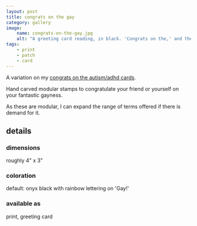 ```yaml
---
layout: post
title: congrats on the gay
category: gallery
image: 
    name: congrats-on-the-gay.jpg
    alt: "A greeting card reading, in black. 'Congrats on the,' and then, in rainbow, 'Gay!'"
tags:
    - print
    - patch
    - card
---
```


A variation on my [congrats on the autism/adhd cards](congrats-ND).

Hand carved modular stamps to congratulate your friend or yourself on your fantastic gayness.

As these are modular, I can expand the range of terms offered if there is demand for it.

## details

### dimensions

roughly 4" x 3"

### coloration

default: onyx black with rainbow lettering on 'Gay!'

### available as

print, greeting card
